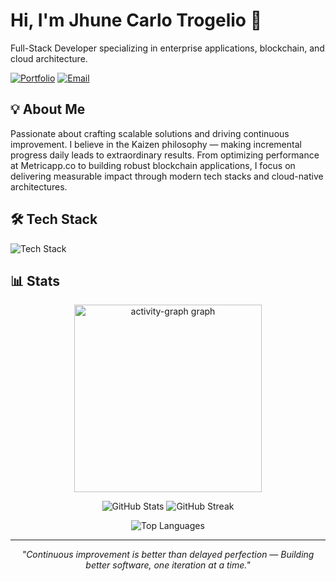 # Hi, I'm Jhune Carlo Trogelio 👋

Full-Stack Developer specializing in enterprise applications, blockchain, and cloud architecture.

[![Portfolio](https://img.shields.io/badge/Portfolio-jhunecarlotrogelio.com-1c1c1c?style=flat-square)](https://jhunecarlotrogelio.com)
[![Email](https://img.shields.io/badge/Email-jhunecarlo.trogelio@gmail.com-1c1c1c?style=flat-square)](mailto:jhunecarlo.trogelio@gmail.com)

## 💡 About Me

Passionate about crafting scalable solutions and driving continuous improvement. I believe in the Kaizen philosophy — making incremental progress daily leads to extraordinary results. From optimizing performance at Metricapp.co to building robust blockchain applications, I focus on delivering measurable impact through modern tech stacks and cloud-native architectures.

## 🛠️ Tech Stack

<p>
<img src="https://skillicons.dev/icons?i=js,ts,react,nextjs,vue,nodejs,nestjs,express,postgresql,mongodb,aws,docker,rust,tailwind,laravel,symfony,nuxtjs,redux,angular,gcp,git,graphql,vitest,sequelize,supabase,postman,cloudflare,firebase,figma,astro" alt="Tech Stack" />
</p>

## 📊 Stats

<p align="center"> 
  <img src="https://github-readme-activity-graph.vercel.app/graph?username=postnzt&radius=16&theme=react&area=true&order=5&line=6E3DE5&point=6E3DE5" height="300" alt="activity-graph graph"  />
</p>

<p align="center">
  <img src="https://github-readme-stats.vercel.app/api?username=postnzt&show_icons=true&theme=vue-dark&count_private=true&hide_border=true&bg_color=1c1c1c" alt="GitHub Stats" />
   <img src="https://github-readme-streak-stats.herokuapp.com/?user=postnzt&theme=vue-dark&hide_border=true&background=1c1c1c" alt="GitHub Streak" />
</p>

<p align="center">
  <img src="https://github-readme-stats.vercel.app/api/top-langs/?username=postnzt&layout=compact&theme=vue-dark&hide_border=true&bg_color=1c1c1c" alt="Top Languages" />

  
</p>

---

<p align="center"><i>"Continuous improvement is better than delayed perfection — Building better software, one iteration at a time."</i></p>
